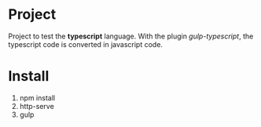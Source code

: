 # Project

Project to test the **typescript** language. With the plugin *gulp-typescript*, the typescript code is converted in javascript code.

# Install

1. npm install
2. http-serve
3. gulp
